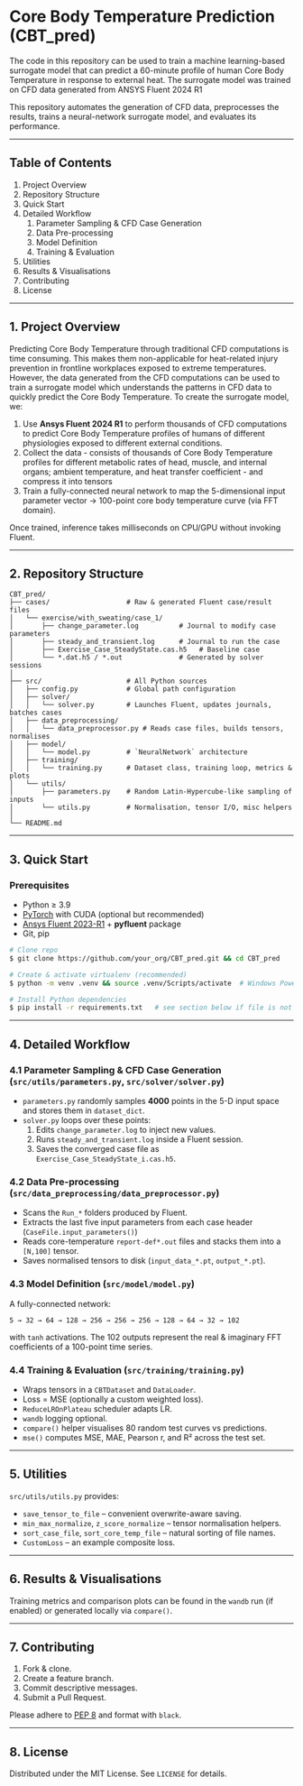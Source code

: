 # Core Body Temperature Prediction (CBT_pred)

The code in this repository can be used to train a machine learning-based surrogate model that can predict a 60-minute profile of human Core Body Temperature in response to external heat. The surrogate model was trained on CFD data generated from ANSYS Fluent 2024 R1

This repository automates the generation of CFD data, preprocesses the results, trains a neural-network surrogate model, and evaluates its performance.

---
## Table of Contents
1. Project Overview
2. Repository Structure
3. Quick Start
4. Detailed Workflow
   1. Parameter Sampling & CFD Case Generation
   2. Data Pre-processing
   3. Model Definition
   4. Training & Evaluation
5. Utilities
6. Results & Visualisations
7. Contributing
8. License

---
## 1. Project Overview
Predicting Core Body Temperature through traditional CFD computations is time consuming. This makes them non-applicable for heat-related injury prevention in frontline workplaces exposed to extreme temperatures. However, the data generated from the CFD computations can be used to train a surrogate model which understands the patterns in CFD data to quickly predict the Core Body Temperature. To create the surrogate model, we: 
1. Use **Ansys Fluent 2024 R1** to perform thousands of CFD computations to predict Core Body Temperature profiles of humans of different physiologies exposed to different external conditions.
2. Collect the data - consists of thousands of Core Body Temperature profiles for different metabolic rates of head, muscle, and internal organs; ambient temperature, and heat transfer coefficient - and compress it into tensors
3. Train a fully-connected neural network to map the 5-dimensional input parameter vector → 100-point core body temperature curve (via FFT domain).

Once trained, inference takes milliseconds on CPU/GPU without invoking Fluent.

---
## 2. Repository Structure
```
CBT_pred/
├── cases/                   # Raw & generated Fluent case/result files
│   └── exercise/with_sweating/case_1/
│       ├── change_parameter.log          # Journal to modify case parameters
│       ├── steady_and_transient.log      # Journal to run the case
│       ├── Exercise_Case_SteadyState.cas.h5   # Baseline case
│       └── *.dat.h5 / *.out              # Generated by solver sessions
│
├── src/                     # All Python sources
│   ├── config.py            # Global path configuration
│   ├── solver/
│   │   └── solver.py        # Launches Fluent, updates journals, batches cases
│   ├── data_preprocessing/
│   │   └── data_preprocessor.py # Reads case files, builds tensors, normalises
│   ├── model/
│   │   └── model.py         # `NeuralNetwork` architecture
│   ├── training/
│   │   └── training.py      # Dataset class, training loop, metrics & plots
│   └── utils/
│       ├── parameters.py    # Random Latin-Hypercube-like sampling of inputs
│       └── utils.py         # Normalisation, tensor I/O, misc helpers
│
└── README.md
```

---
## 3. Quick Start
### Prerequisites
* Python ≥ 3.9
* [PyTorch](https://pytorch.org/) with CUDA (optional but recommended)
* [Ansys Fluent 2023-R1](https://www.ansys.com/) + **pyfluent** package
* Git, pip

```bash
# Clone repo
$ git clone https://github.com/your_org/CBT_pred.git && cd CBT_pred

# Create & activate virtualenv (recommended)
$ python -m venv .venv && source .venv/Scripts/activate  # Windows PowerShell: .venv\Scripts\Activate.ps1

# Install Python dependencies
$ pip install -r requirements.txt   # see section below if file is not present yet
```
---
## 4. Detailed Workflow
### 4.1 Parameter Sampling & CFD Case Generation (`src/utils/parameters.py`, `src/solver/solver.py`)
* `parameters.py` randomly samples **4000** points in the 5-D input space and stores them in `dataset_dict`.
* `solver.py` loops over these points:
  1. Edits `change_parameter.log` to inject new values.
  2. Runs `steady_and_transient.log` inside a Fluent session.
  3. Saves the converged case file as `Exercise_Case_SteadyState_i.cas.h5`.

### 4.2 Data Pre-processing (`src/data_preprocessing/data_preprocessor.py`)
* Scans the `Run_*` folders produced by Fluent.
* Extracts the last five input parameters from each case header (`CaseFile.input_parameters()`)
* Reads core-temperature `report-def*.out` files and stacks them into a `[N,100]` tensor.
* Saves normalised tensors to disk (`input_data_*.pt`, `output_*.pt`).

### 4.3 Model Definition (`src/model/model.py`)
A fully-connected network:
```
5 → 32 → 64 → 128 → 256 → 256 → 256 → 128 → 64 → 32 → 102
```
with `tanh` activations.  The 102 outputs represent the real & imaginary FFT coefficients of a 100-point time series.

### 4.4 Training & Evaluation (`src/training/training.py`)
* Wraps tensors in a `CBTDataset` and `DataLoader`.
* Loss = MSE (optionally a custom weighted loss).
* `ReduceLROnPlateau` scheduler adapts LR.
* `wandb` logging optional.
* `compare()` helper visualises 80 random test curves vs predictions.
* `mse()` computes MSE, MAE, Pearson r, and R² across the test set.

---
## 5. Utilities
`src/utils/utils.py` provides:
* `save_tensor_to_file` – convenient overwrite-aware saving.
* `min_max_normalize`, `z_score_normalize` – tensor normalisation helpers.
* `sort_case_file`, `sort_core_temp_file` – natural sorting of file names.
* `CustomLoss` – an example composite loss.

---
## 6. Results & Visualisations
Training metrics and comparison plots can be found in the `wandb` run (if enabled) or generated locally via `compare()`.

---
## 7. Contributing
1. Fork & clone.
2. Create a feature branch.
3. Commit descriptive messages.
4. Submit a Pull Request.

Please adhere to [PEP 8](https://pep8.org/) and format with `black`.

---
## 8. License
Distributed under the MIT License.  See `LICENSE` for details. 
